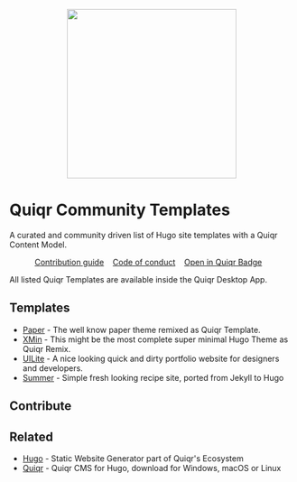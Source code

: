 <p align="center">

<img src="https://quiqr.org/quir-community-templates-badge.svg" width="300"/>

# Quiqr Community Templates
</p>
A curated and community driven list of Hugo site templates with a Quiqr Content
Model.

<p align="center">
<a href="contributing.md">Contribution guide</a>&nbsp;&nbsp;&nbsp;
<a href="code-of-conduct.md">Code of conduct</a>&nbsp;&nbsp;&nbsp;
<a href="open-in-quiqr-badge.md">Open in Quiqr Badge</a>&nbsp;&nbsp;&nbsp;
</p>

All listed Quiqr Templates are available inside the Quiqr Desktop App.

## Templates

- [Paper](https://github.com/mipmip/quiqr-paper-themed-template) - The well know paper theme remixed as Quiqr Template.
- [XMin](https://github.com/mipmip/quiqr-xmin-template) - This might be the most complete super minimal Hugo Theme as Quiqr Remix.
- [UILite](https://github.com/mipmip/quiqr-uilite-template) - A nice looking quick and dirty portfolio website for designers and developers.
- [Summer](https://github.com/mipmip/summer-qremix) - Simple fresh looking recipe site, ported from Jekyll to Hugo


## Contribute

## Related

- [Hugo](https://gohugo.io/) - Static Website Generator part of Quiqr's Ecosystem
- [Quiqr](https://quiqr.org/) - Quiqr CMS for Hugo, download for Windows, macOS or Linux
